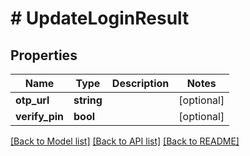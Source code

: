 # # UpdateLoginResult

## Properties

Name | Type | Description | Notes
------------ | ------------- | ------------- | -------------
**otp_url** | **string** |  | [optional]
**verify_pin** | **bool** |  | [optional]

[[Back to Model list]](../../README.md#models) [[Back to API list]](../../README.md#endpoints) [[Back to README]](../../README.md)
